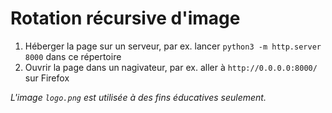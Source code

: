# Rotation récursive d'image

1. Héberger la page sur un serveur, par ex. lancer `python3 -m http.server 8000` dans ce répertoire
2. Ouvrir la page dans un nagivateur,    par ex. aller à `http://0.0.0.0:8000/` sur Firefox

_L'image `logo.png` est utilisée à des fins éducatives seulement._
